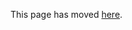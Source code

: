 This page has moved [here](https://flutter.dev/docs/development/tools/sdk/release-notes/release-notes-1.5.4).